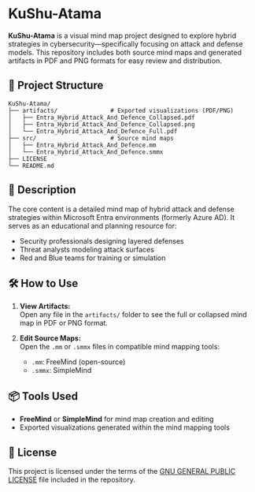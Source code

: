 # KuShu-Atama

**KuShu-Atama** is a visual mind map project designed to explore hybrid strategies in cybersecurity—specifically focusing on attack and defense models. This repository includes both source mind maps and generated artifacts in PDF and PNG formats for easy review and distribution.

## 📁 Project Structure

```
KuShu-Atama/
├── artifacts/               # Exported visualizations (PDF/PNG)
│   ├── Entra_Hybrid_Attack_And_Defence_Collapsed.pdf
│   ├── Entra_Hybrid_Attack_And_Defence_Collapsed.png
│   └── Entra_Hybrid_Attack_And_Defence_Full.pdf
├── src/                     # Source mind maps
│   ├── Entra_Hybrid_Attack_And_Defence.mm
│   └── Entra_Hybrid_Attack_And_Defence.smmx
├── LICENSE
└── README.md
```

## 🧠 Description

The core content is a detailed mind map of hybrid attack and defense strategies within Microsoft Entra environments (formerly Azure AD). It serves as an educational and planning resource for:

- Security professionals designing layered defenses
- Threat analysts modeling attack surfaces
- Red and Blue teams for training or simulation

## 🛠️ How to Use

1. **View Artifacts:**  
   Open any file in the `artifacts/` folder to see the full or collapsed mind map in PDF or PNG format.

2. **Edit Source Maps:**  
   Open the `.mm` or `.smmx` files in compatible mind mapping tools:
   - `.mm`: FreeMind (open-source)
   - `.smmx`: SimpleMind

## 📦 Tools Used

- **FreeMind** or **SimpleMind** for mind map creation and editing
- Exported visualizations generated within the mind mapping tools

## 📄 License

This project is licensed under the terms of the [GNU GENERAL PUBLIC LICENSE](./LICENSE) file included in the repository.
